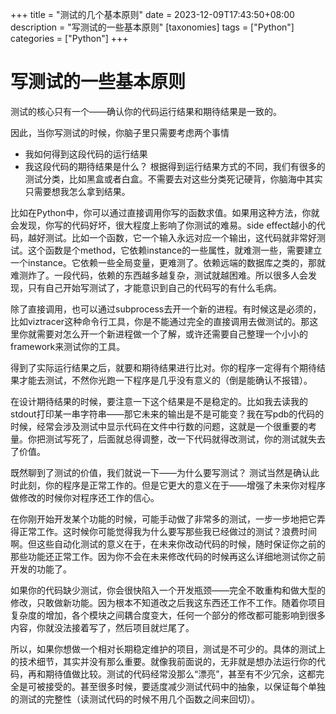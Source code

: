 +++
title = "测试的几个基本原则"
date = 2023-12-09T17:43:50+08:00
description = "写测试的一些基本原则"
[taxonomies]
tags = ["Python"]
categories = ["Python"]
+++

# 写测试的一些基本原则

测试的核心只有一个——确认你的代码运行结果和期待结果是一致的。

因此，当你写测试的时候，你脑子里只需要考虑两个事情

- 我如何得到这段代码的运行结果
- 我这段代码的期待结果是什么？
根据得到运行结果方式的不同，我们有很多的测试分类，比如黑盒或者白盒。不需要去对这些分类死记硬背，你脑海中其实只需要想我怎么拿到结果。

比如在Python中，你可以通过直接调用你写的函数求值。如果用这种方法，你就会发现，你写的代码好坏，很大程度上影响了你测试的难易。side effect越小的代码，越好测试。比如一个函数，它一个输入永远对应一个输出，这代码就非常好测试。这个函数是个method，它依赖instance的一些属性，就难测一些，需要建立一个instance。它依赖一些全局变量，更难测了。依赖远端的数据库之类的，那就难测炸了。一段代码，依赖的东西越多越复杂，测试就越困难。所以很多人会发现，只有自己开始写测试了，才能意识到自己的代码写的有什么毛病。

除了直接调用，也可以通过subprocess去开一个新的进程。有时候这是必须的，比如viztracer这种命令行工具，你是不能通过完全的直接调用去做测试的。那这里你就需要对怎么开一个新进程做一个了解，或许还需要自己整理一个小小的framework来测试你的工具。

得到了实际运行结果之后，就要和期待结果进行比对。你的程序一定得有个期待结果才能去测试，不然你光跑一下程序是几乎没有意义的（倒是能确认不报错）。

在设计期待结果的时候，要注意一下这个结果是不是稳定的。比如我去读我的stdout打印某一串字符串——那它未来的输出是不是可能变？我在写pdb的代码的时候，经常会涉及测试中显示代码在文件中行数的问题，这就是一个很重要的考量。你把测试写死了，后面就总得调整，改一下代码就得改测试，你的测试就失去了价值。

既然聊到了测试的价值，我们就说一下——为什么要写测试？
测试当然是确认此时此刻，你的程序是正常工作的。但是它更大的意义在于——增强了未来你对程序做修改的时候你对程序还工作的信心。

在你刚开始开发某个功能的时候，可能手动做了非常多的测试，一步一步地把它弄得正常工作。这时候你可能觉得我为什么要写那些我已经做过的测试？浪费时间啊。但这些自动化测试的意义在于，在未来你改动代码的时候，随时保证你之前的那些功能还正常工作。因为你不会在未来修改代码的时候再这么详细地测试你之前开发的功能了。

如果你的代码缺少测试，你会很快陷入一个开发瓶颈——完全不敢重构和做大型的修改，只敢做新功能。因为根本不知道改之后我这东西还工作不工作。随着你项目复杂度的增加，各个模块之间耦合度变大，任何一个部分的修改都可能影响到很多内容，你就没法接着写了，然后项目就烂尾了。

所以，如果你想做一个相对长期稳定维护的项目，测试是不可少的。具体的测试上的技术细节，其实并没有那么重要。就像我前面说的，无非就是想办法运行你的代码，再和期待值做比较。测试的代码经常没那么“漂亮”，甚至有不少冗余，这都完全是可被接受的。甚至很多时候，要适度减少测试代码中的抽象，以保证每个单独的测试的完整性（读测试代码的时候不用几个函数之间来回切）。
